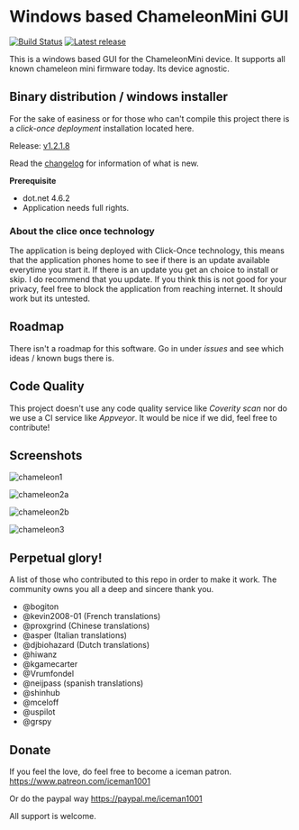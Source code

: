 # Windows based ChameleonMini GUI
[![Build Status](https://travis-ci.org/iceman1001/ChameleonMini-rebootedGUI.svg?branch=master)](https://travis-ci.org/iceman1001/ChameleonMini-rebootedGUI)
[![Latest release](https://img.shields.io/github/release/iceman1001/ChameleonMini-rebootedGUI.svg)](https://github.com/iceman1001/ChameleonMini-rebootedGUI/releases/latest)

This is a windows based GUI for the ChameleonMini device. It supports all known chameleon mini firmware today. Its device agnostic.

## Binary distribution / windows installer
For the sake of easiness or for those who can't compile this project there is a _click-once deployment_ installation located here.

Release: [v1.2.1.8](http://www.icesql.se/download/ChameleonMiniGUI/publish.htm)

Read the [changelog](https://github.com/iceman1001/ChameleonMini-rebootedGUI/blob/master/CHANGELOG.md) for information of what is new. 

__Prerequisite__
* dot.net 4.6.2
* Application needs full rights.

### About the clice once technology
The application is being deployed with Click-Once technology, this means that the application phones home to see if there is an update available everytime you start it. If there is an update you get an choice to install or skip.  I do recommend that you update. If you think this is not good for your privacy,  feel free to block the application from reaching internet.  It should work but its untested.

## Roadmap
There isn't a roadmap for this software. Go in under _issues_ and see which ideas / known bugs there is.

## Code Quality
This project doesn't use any code quality service like _Coverity scan_  nor do we use a CI service like _Appveyor_.
It would be nice if we did,  feel free to contribute!

## Screenshots
![chameleon1](https://user-images.githubusercontent.com/34060135/37828799-90af7bba-2e94-11e8-98d2-d832ddfd720d.jpg)

![chameleon2a](https://user-images.githubusercontent.com/34060135/37828802-9261fd02-2e94-11e8-8e30-b4b075d51043.jpg)

![chameleon2b](https://user-images.githubusercontent.com/34060135/37828804-942a1a3e-2e94-11e8-895c-339078081a95.jpg)

![chameleon3](https://user-images.githubusercontent.com/34060135/37828807-95be31e6-2e94-11e8-8bcd-e8a35ecd1cde.jpg)


## Perpetual glory!

A list of those who contributed to this repo in order to make it work. The community owns you all a deep and sincere thank you.
- @bogiton 
- @kevin2008-01 (French translations)
- @proxgrind (Chinese translations)
- @asper (Italian translations)
- @djbiohazard (Dutch translations)
- @hiwanz
- @kgamecarter
- @Vrumfondel
- @neijpass (spanish translations)
- @shinhub
- @mceloff
- @uspilot
- @grspy


## Donate
If you feel the love,  do feel free to become a iceman patron.
https://www.patreon.com/iceman1001 

Or do the paypal way
https://paypal.me/iceman1001

All support is welcome.

